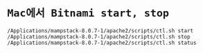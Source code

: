 # `Mac에서 Bitnami start, stop`

```
/Applications/mampstack-8.0.7-1/apache2/scripts/ctl.sh start
/Applications/mampstack-8.0.7-1/apache2/scripts/ctl.sh stop
/Applications/mampstack-8.0.7-1/apache2/scripts/ctl.sh status
```